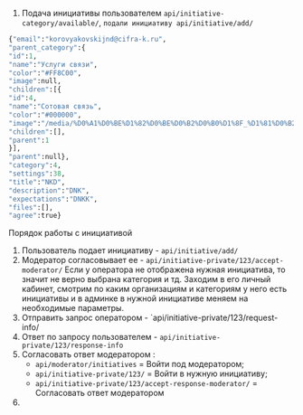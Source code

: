 1. Подача инициативы пользователем `api/initiative-category/available/`, 
`подали инициативу api/initiative/add/` 
```python
{"email":"korovyakovskijnd@cifra-k.ru",
"parent_category":{
"id":1,
"name":"Услуги связи",
"color":"#FF8C00",
"image":null,
"children":[{
"id":4,
"name":"Сотовая связь",
"color":"#000000",
"image":"/media/%D0%A1%D0%BE%D1%82%D0%BE%D0%B2%D0%B0%D1%8F_%D1%81%D0%B2%D1%8F%D0%B7%D1%8C_%D0%BF%D0%BE%D0%B4%D0%BA%D0%B0%D1%82%D0%B5%D0%B3%D0%BE%D1%80%D0%B8%D1%8F_e46hmiU.jpg",
"children":[],
"parent":1
}],
"parent":null},
"category":4,
"settings":38,
"title":"NKD",
"description":"DNK",
"expectations":"DNKK",
"files":[],
"agree":true}
```

Порядок работы с инициативой
1. Пользователь подает инициативу - `api/initiative/add/`
2. Модератор согласовывает ее - `api/initiative-private/123/accept-moderator/`
Если у оператора не отображена нужная инициатива, то значит не верно выбрана категория и тд. Заходим в его личный кабинет, смотрим по каким организациям и категориям у него есть инициативы и в админке в нужной инициативе меняем на необходимые параметры. 
3. Отправить запрос оператором - `api/initiative-private/123/request-info/
4. Ответ по запросу пользователем - `api/initiative-private/123/response-info`
5. Согласовать ответ модератором :
	- `api/moderator/initiatives` = Войти под модератором;  
	- `api/initiative-private/123/` = Войти в нужную инициативу; 
	- `api/initiative-private/123/accept-response-moderator/`  = Согласовать ответ модератором
6. 